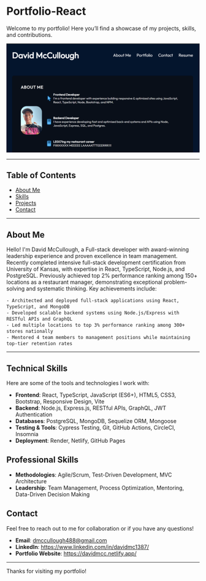 # Portfolio-React
Welcome to my portfolio! Here you’ll find a showcase of my projects, skills, and contributions.

![Thumbnail](React-Portfolio\assets\profile_thumb.png)

---

## Table of Contents
- [About Me](#about-me)
- [Skills](#skills)
- [Projects](#projects)
- [Contact](#contact)

---

## About Me

Hello! I'm David McCullough, a Full-stack developer with award-winning leadership experience and proven excellence in team management. Recently completed intensive full-stack development certification from University of Kansas, with expertise in React, TypeScript, Node.js, and PostgreSQL. Previously achieved top 2% performance ranking among 150+ locations as a restaurant manager, demonstrating exceptional problem-solving and systematic thinking. 
  Key achievements include:

    - Architected and deployed full-stack applications using React, TypeScript, and MongoDB
    - Developed scalable backend systems using Node.js/Express with RESTful APIs and GraphQL
    - Led multiple locations to top 3% performance ranking among 300+ stores nationally
    - Mentored 4 team members to management positions while maintaining top-tier retention rates

---

## Technical Skills

Here are some of the tools and technologies I work with:

- **Frontend**:  React, TypeScript, JavaScript (ES6+), HTML5, CSS3, Bootstrap, Responsive Design, Vite
- **Backend**: Node.js, Express.js, RESTful APIs, GraphQL, JWT Authentication
- **Databases**: PostgreSQL, MongoDB, Sequelize ORM, Mongoose
- **Testing & Tools**: Cypress Testing, Git, GitHub Actions, CircleCI, Insomnia
- **Deployment**: Render, Netlify, GitHub Pages

## Professional Skills

- **Methodologies**: Agile/Scrum, Test-Driven Development, MVC Architecture
- **Leadership**: Team Management, Process Optimization, Mentoring, Data-Driven Decision Making



## Contact

Feel free to reach out to me for collaboration or if you have any questions!

- **Email**: dmccullough488@gmail.com
- **LinkedIn**: https://www.linkedin.com/in/davidmc1387/
- **Portfolio Website**: https://davidmcc.netlify.app/

---

Thanks for visiting my portfolio!
